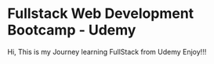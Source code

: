 # Fullstack Web Development Bootcamp - Udemy

Hi, This is my Journey learning FullStack from Udemy
Enjoy!!!
